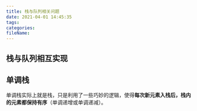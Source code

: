 ```yaml
---
title: 栈与队列相关问题
date: 2021-04-01 14:45:35
tags:
categories:
fileName:
---
```


## 栈与队列相互实现



## 单调栈

单调栈实际上就是栈，只是利用了一些巧妙的逻辑，使得**每次新元素入栈后，栈内的元素都保持有序**（单调递增或单调递减）。
